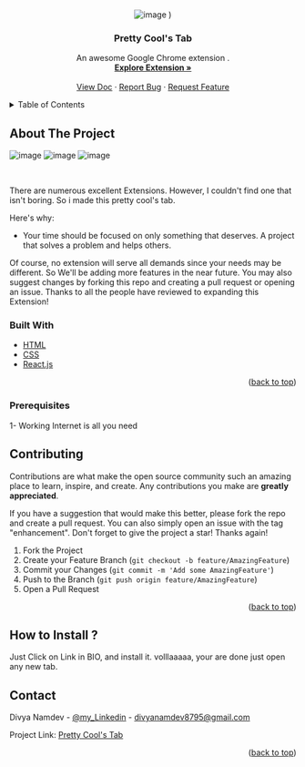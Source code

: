 <div id="top"></div>
<!--
*** Thanks for checking out my Project. If you have a suggestion
*** that would make this better, please fork the repo and create a pull request
*** or simply open an issue with the tag "enhancement".
*** Don't forget to give the project a star!
*** Thanks again! Now go create something AMAZING! :D
-->


<!-- PROJECT LOGO -->
<br />
<div align="center">
  
![image](https://user-images.githubusercontent.com/66566437/173035870-aa93746a-5991-4dba-a8a7-7395ce164929.png)
)


  <h3 align="center">Pretty Cool's Tab</h3>

  <p align="center">
    An awesome Google Chrome extension .
    <br />
    <a href="https://pretty-cool-extension.vercel.app/"><strong>Explore Extension »</strong></a>
    <br />
    <br />
    <a href="https://github.com/Divya70/my-extension">View Doc</a>
    ·
    <a href="https://github.com/Divya70/my-extension/issues">Report Bug</a>
    ·
    <a href="https://github.com/Divya70/my-extension/pulls">Request Feature</a>
  </p>
</div>



<!-- TABLE OF CONTENTS -->
<details>
  <summary>Table of Contents</summary>
  <ol>
    <li>Awesome UI</li>
    <li>Quotes Suggesting</li>
    <li>Todo</li>
    <li>Google Search</li>
    <li>Time</li>
    <li>weather display</li>
  </ol>
</details>



<!-- ABOUT THE PROJECT -->
## About The Project



![image](https://user-images.githubusercontent.com/66566437/173035870-aa93746a-5991-4dba-a8a7-7395ce164929.png)
![image](https://user-images.githubusercontent.com/66566437/173036456-9b986aa4-27ae-40b2-b89e-bd2875f04d4e.png)
![image](https://user-images.githubusercontent.com/66566437/173036550-046d6e9d-7dab-4cd7-899a-297294a047cb.png)





<br/>

There are numerous excellent Extensions. However, I couldn't find one that isn't boring. So i made this pretty cool's tab.

Here's why:
* Your time should be focused on only something that deserves. A project that solves a problem and helps others.


Of course, no extension will serve all demands since your needs may be different. So We'll be adding more features in the near future. You may also suggest changes by forking this repo and creating a pull request or opening an issue. Thanks to all the people have reviewed to expanding this Extension!



### Built With


* [HTML](https://www.w3schools.com/html/)
* [CSS](https://www.w3schools.com/css/)
* [React.js](https://reactjs.org/)

<p align="right">(<a href="#top">back to top</a>)</p>





### Prerequisites

1- Working Internet is all you need





<!-- ROADMAP -->

## Contributing

Contributions are what make the open source community such an amazing place to learn, inspire, and create. Any contributions you make are **greatly appreciated**.

If you have a suggestion that would make this better, please fork the repo and create a pull request. You can also simply open an issue with the tag "enhancement".
Don't forget to give the project a star! Thanks again!

1. Fork the Project
2. Create your Feature Branch (`git checkout -b feature/AmazingFeature`)
3. Commit your Changes (`git commit -m 'Add some AmazingFeature'`)
4. Push to the Branch (`git push origin feature/AmazingFeature`)
5. Open a Pull Request

<p align="right">(<a href="#top">back to top</a>)</p>







<!-- HOW TO INSTALL-->

## How to Install ?

Just Click on Link in BIO, and install it.
volllaaaaa, your are done just open any new tab.




<!-- CONTACT -->
## Contact

Divya Namdev - [@my_Linkedin](https://www.linkedin.com/in/divya-namdev-115a1619a/) - divyanamdev8795@gmail.com

Project Link: [Pretty Cool's Tab](https://github.com/Divya70/my-extension)

<p align="right">(<a href="#top">back to top</a>)</p>




<!-- MARKDOWN LINKS & IMAGES -->


